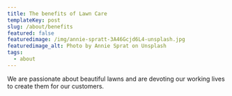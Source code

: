 ```yaml
---
title: The benefits of Lawn Care
templateKey: post
slug: /about/benefits
featured: false
featuredimage: /img/annie-spratt-3A46Gcjd6L4-unsplash.jpg
featuredimage_alt: Photo by Annie Sprat on Unsplash
tags:
  - about
---
```


We are passionate about beautiful lawns and are devoting our working lives to
create them for our customers.
